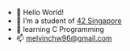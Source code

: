 - 👋 Hello World!
- 👀 I’m a student of [42 Singapore](https://www.42singapore.sg/)
- 🌱 learning C Programming
- 📫 melvinchw96@gmail.com

<!---
Melvinchw/Melvinchw is a ✨ special ✨ repository because its `README.md` (this file) appears on your GitHub profile.
You can click the Preview link to take a look at your changes.
--->
